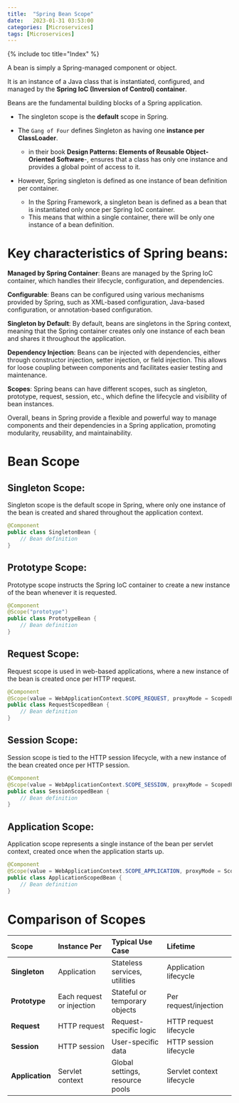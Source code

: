```yaml
---
title:  "Spring Bean Scope"
date:   2023-01-31 03:53:00
categories: [Microservices]
tags: [Microservices]
---
```


{% include toc title="Index" %}

A bean is simply a Spring-managed component or object.

It is an instance of a Java class that is instantiated, configured, and managed
by the **Spring IoC (Inversion of Control) container**.

Beans are the fundamental building blocks of a Spring application.

- The singleton scope is the **default** scope in Spring.
- The `Gang of Four` defines Singleton as having one **instance per ClassLoader**.
    - in their book **Design Patterns: Elements of Reusable Object-Oriented Software**-,
      ensures that a class has only one instance and provides a global point of
      access to it.

- However, Spring singleton is defined as one instance of bean definition per
  container.
    - In the Spring Framework, a singleton bean is defined as a bean that is
      instantiated only once per Spring IoC container.
    - This means that within a single container, there will be only one instance
      of a bean definition.

# Key characteristics of Spring beans:

**Managed by Spring Container**: Beans are managed by the Spring IoC container,
which handles their lifecycle, configuration, and dependencies.

**Configurable**: Beans can be configured using various mechanisms provided by
Spring, such as XML-based configuration, Java-based configuration, or
annotation-based configuration.

**Singleton by Default**: By default, beans are singletons in the Spring
context,
meaning that the Spring container creates only one instance of each bean and
shares it throughout the application.

**Dependency Injection**: Beans can be injected with dependencies, either
through
constructor injection, setter injection, or field injection. This allows for
loose coupling between components and facilitates easier testing and
maintenance.

**Scopes**: Spring beans can have different scopes, such as singleton,
prototype,
request, session, etc., which define the lifecycle and visibility of bean
instances.

Overall, beans in Spring provide a flexible and powerful way to manage
components
and their dependencies in a Spring application, promoting modularity,
reusability, and maintainability.

# Bean Scope

## **Singleton Scope**:

Singleton scope is the default scope in Spring, where only one instance of the
bean
is created and shared throughout the application context.

   ```java
   @Component
   public class SingletonBean {
       // Bean definition
   }
   ```

## **Prototype Scope**:

Prototype scope instructs the Spring IoC container to create a new instance of
the bean whenever it is requested.

   ```java
   @Component
   @Scope("prototype")
   public class PrototypeBean {
       // Bean definition
   }
   ```

## **Request Scope**:

Request scope is used in web-based applications, where a new instance of the
bean is created once per HTTP request.

   ```java
   @Component
   @Scope(value = WebApplicationContext.SCOPE_REQUEST, proxyMode = ScopedProxyMode.TARGET_CLASS)
   public class RequestScopedBean {
       // Bean definition
   }
   ```

## **Session Scope**:

Session scope is tied to the HTTP session lifecycle, with a new instance of the
bean created once per HTTP session.

   ```java
   @Component
   @Scope(value = WebApplicationContext.SCOPE_SESSION, proxyMode = ScopedProxyMode.TARGET_CLASS)
   public class SessionScopedBean {
       // Bean definition
   }
   ```

## **Application Scope**:

Application scope represents a single instance of the bean per servlet context,
created once when the application starts up.

   ```java
   @Component
   @Scope(value = WebApplicationContext.SCOPE_APPLICATION, proxyMode = ScopedProxyMode.TARGET_CLASS)
   public class ApplicationScopedBean {
       // Bean definition
   }
   ```


# **Comparison of Scopes**

| Scope           | Instance Per              | Typical Use Case                | Lifetime                  |
|:----------------|:--------------------------|:--------------------------------|:--------------------------|
| **Singleton**   | Application               | Stateless services, utilities   | Application lifecycle     |
| **Prototype**   | Each request or injection | Stateful or temporary objects   | Per request/injection     |
| **Request**     | HTTP request              | Request-specific logic          | HTTP request lifecycle    |
| **Session**     | HTTP session              | User-specific data              | HTTP session lifecycle    |
| **Application** | Servlet context           | Global settings, resource pools | Servlet context lifecycle |
